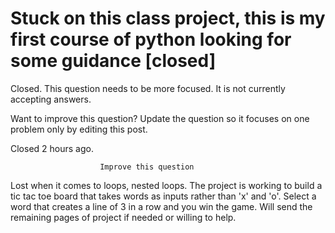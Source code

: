 
# Stuck on this class project, this is my first course of python looking for some guidance [closed]







Closed. This question needs to be more focused. It is not currently accepting answers.
                        
                    










Want to improve this question? Update the question so it focuses on one problem only by editing this post.


Closed 2 hours ago.







                        Improve this question
                    





Lost when it comes to loops, nested loops. The project is working to build a tic tac toe board that takes words as inputs rather than 'x' and 'o'. Select a word that creates a line of 3 in a row and you win the game. Will send the remaining pages of project if needed or willing to help.

        
